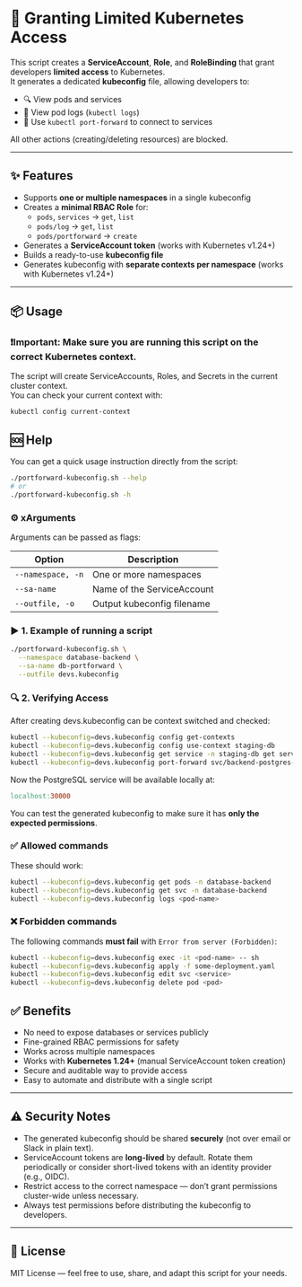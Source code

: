 # 📖 Granting Limited Kubernetes Access

This script creates a **ServiceAccount**, **Role**, and **RoleBinding** that grant developers **limited access** to Kubernetes.  
It generates a dedicated **kubeconfig** file, allowing developers to:

- 🔍 View pods and services  
- 📜 View pod logs (`kubectl logs`)  
- 🚪 Use `kubectl port-forward` to connect to services  

All other actions (creating/deleting resources) are blocked.  

---

## ✨ Features

- Supports **one or multiple namespaces** in a single kubeconfig  
- Creates a **minimal RBAC Role** for:
  - `pods`, `services` → `get`, `list`  
  - `pods/log` → `get`, `list`  
  - `pods/portforward` → `create` 
- Generates a **ServiceAccount token** (works with Kubernetes v1.24+)  
- Builds a ready-to-use **kubeconfig file**  
- Generates kubeconfig with **separate contexts per namespace** (works with Kubernetes v1.24+)

---

## 📦 Usage

### ❗**Important:** Make sure you are running this script on the **correct Kubernetes context**.  
 The script will create ServiceAccounts, Roles, and Secrets in the current cluster context.  
 You can check your current context with:
 ```bash
 kubectl config current-context
 ```


## 🆘 Help

You can get a quick usage instruction directly from the script:

```bash
./portforward-kubeconfig.sh --help
# or
./portforward-kubeconfig.sh -h
```
### ⚙️ xArguments

Arguments can be passed as flags:

| Option            | Description                                    |
|-------------------|------------------------------------------------|
| `--namespace, -n` | One or more namespaces                         |
| `--sa-name`       | Name of the ServiceAccount                     |
| `--outfile, -o`   | Output kubeconfig filename                     |


### ▶️ 1. Example of running a script

```bash
./portforward-kubeconfig.sh \
  --namespace database-backend \
  --sa-name db-portforward \
  --outfile devs.kubeconfig
```

### 🔍  2. Verifying Access

After creating devs.kubeconfig can be context switched and checked:

```bash
kubectl --kubeconfig=devs.kubeconfig config get-contexts
kubectl --kubeconfig=devs.kubeconfig config use-context staging-db 
kubectl --kubeconfig=devs.kubeconfig get service -n staging-db get service
kubectl --kubeconfig=devs.kubeconfig port-forward svc/backend-postgres-postgresql 30000:5432 -n database-backend
```
Now the PostgreSQL service will be available locally at:

```Makefile
localhost:30000
```

You can test the generated kubeconfig to make sure it has **only the expected permissions**.

### ✅ Allowed commands

These should work:

```bash
kubectl --kubeconfig=devs.kubeconfig get pods -n database-backend
kubectl --kubeconfig=devs.kubeconfig get svc -n database-backend
kubectl --kubeconfig=devs.kubeconfig logs <pod-name>
```
### ❌ Forbidden commands

The following commands **must fail** with `Error from server (Forbidden)`:

```bash
kubectl --kubeconfig=devs.kubeconfig exec -it <pod-name> -- sh
kubectl --kubeconfig=devs.kubeconfig apply -f some-deployment.yaml
kubectl --kubeconfig=devs.kubeconfig edit svc <service>
kubectl --kubeconfig=devs.kubeconfig delete pod <pod>
```

## ✅ Benefits

- No need to expose databases or services publicly  
- Fine-grained RBAC permissions for safety
- Works across multiple namespaces
- Works with **Kubernetes 1.24+** (manual ServiceAccount token creation)  
- Secure and auditable way to provide access  
- Easy to automate and distribute with a single script  

---

## ⚠️ Security Notes

- The generated kubeconfig should be shared **securely** (not over email or Slack in plain text).  
- ServiceAccount tokens are **long-lived** by default. Rotate them periodically or consider short-lived tokens with an identity provider (e.g., OIDC).  
- Restrict access to the correct namespace — don’t grant permissions cluster-wide unless necessary.  
- Always test permissions before distributing the kubeconfig to developers.  

---

## 📜 License

MIT License — feel free to use, share, and adapt this script for your needs.
